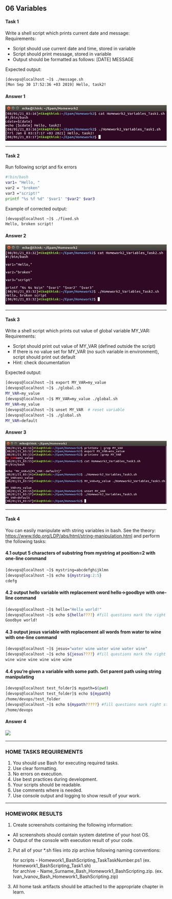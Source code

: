 ## 06 Variables
#### Task 1
Write a shell script which prints current date and message:<br/>
Requirements:<br/>

* Script should use current date and time, stored in variable<br/>
* Script should print message, stored in variable<br/>
* Output should be formatted as follows: [DATE] MESSAGE<br/>

Expected output:<br/>
```bash
[devops@localhost ~]$ ./message.sh
[Mon Sep 30 17:52:36 +03 2019] Hello, task2!
``` 
#### Answer 1

![](https://github.com/MikeBakinovski/DevOps_Fundamentals/blob/main/06%20Variables/Images/VAR1.jpg)

---
#### Task 2
Run following script and fix errors<br/>
```bash
#!bin/bash
var1= "Hello, "
var2 = "broken"
var3 ="script!"
printf "%s %f %d" '$var1' "$var2" $var3
```

Example of corrected output:<br/>
```bash
[devops@localhost ~]$ ./fixed.sh
Hello, broken script!
```
#### Answer 2

![](https://github.com/MikeBakinovski/DevOps_Fundamentals/blob/main/06%20Variables/Images/VAR2.jpg)

---
#### Task 3
Write a shell script which prints out value of global variable MY_VAR:<br/>
Requirements:<br/>

* Script should print out value of MY_VAR (defined outside the script)
* If there is no value set for MY_VAR (no such variable in environment), script should print out default
* Hint: check documentation

Expected output:
```bash
[devops@localhost ~]$ export MY_VAR=my_value
[devops@localhost ~]$ ./global.sh
MY_VAR=my_value
[devops@localhost ~]$ MY_VAR=my_value ./global.sh 
MY_VAR=my_value
[devops@localhost ~]$ unset MY_VAR  # reset variable
[devops@localhost ~]$ ./global.sh
MY_VAR=default
``` 
#### Answer 3

![](https://github.com/MikeBakinovski/DevOps_Fundamentals/blob/main/06%20Variables/Images/VAR3.jpg)

---
#### Task 4
You can easily manipulate with string variables in bash. See the theory: https://www.tldp.org/LDP/abs/html/string-manipulation.html and perform the following tasks:
#### 4.1 output 5 characters of substring from mystring at position=2 with one-line command
```bash
[devops@localhost ~]$ mystring=abcdefghijklmn
[devops@localhost ~]$ echo ${mystring:2:5}
cdefg
``` 
#### 4.2 output hello variable with replacement word hello->goodbye with one-line command
```bash
[devops@localhost ~]$ hello="Hello world!"
[devops@localhost ~]$ echo ${hello????} #fill questions mark the right statement
Goodbye world!
``` 
#### 4.3 output jesus variable with replacement all words from water to wine with one-line command
```bash
[devops@localhost ~]$ jesus="water wine water wine water wine"
[devops@localhost ~]$ echo ${jesus????} #fill questions mark the right statement
wine wine wine wine wine wine
``` 
#### 4.4 you’re given a variable with some path. Get parent path using string manipulating
```bash
[devops@localhost test_folder]$ mypath=$(pwd)
[devops@localhost test_folder]$ echo ${mypath}
/home/devops/test_folder
[devops@localhost ~]$ echo ${mypath?????} #fill questions mark right statement
/home/devops
```
#### Answer 4

![](https://github.com/MikeBakinovski/DevOps_Fundamentals/blob/main/06%20Variables/Images/VAR4.jpg)

---
### HOME TASKS REQUIREMENTS
1. You should use Bash for executing required tasks.<br/>
2. Use clear formatting.<br/>
3. No errors on execution.<br/>
4. Use best practices during development.<br/>
5. Your scripts should be readable.<br/>
6. Use comments where is needed.<br/>
7. Use console output and logging to show result of your work.<br/>

---
### HOMEWORK RESULTS
1. Create screenshots containing the following information:<br/>
* All screenshots should contain system datetime of your host OS.<br/>
* Output of the console with execution result of your code.<br/>

2. Put all of your  *.sh files into zip archive following naming conventions:<br/>

   for scripts - Homework1_BashScripting_TaskTaskNumber.ps1 (ex. Homework1_BashScripting_Task1.sh)<br/>
   for archive - Name_Surname_Bash_Homework1_BashScripting.zip. (ex. Ivan_Ivanov_Bash_Homework1_BashScripting.zip)<br/>

3. All home task artifacts should be attached to the appropriate chapter in learn.<br/>
